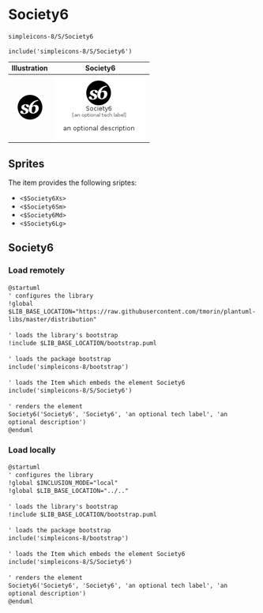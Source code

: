 # Society6


```text
simpleicons-8/S/Society6
```

```text
include('simpleicons-8/S/Society6')
```



| Illustration | Society6 |
| :---: | :---: |
| ![illustration for Illustration](../../simpleicons-8/S/Society6.png) | ![illustration for Society6](../../simpleicons-8/S/Society6.Local.png) |



## Sprites
The item provides the following sriptes:

- `<$Society6Xs>`
- `<$Society6Sm>`
- `<$Society6Md>`
- `<$Society6Lg>`





## Society6

### Load remotely
```plantuml
@startuml
' configures the library
!global $LIB_BASE_LOCATION="https://raw.githubusercontent.com/tmorin/plantuml-libs/master/distribution"

' loads the library's bootstrap
!include $LIB_BASE_LOCATION/bootstrap.puml

' loads the package bootstrap
include('simpleicons-8/bootstrap')

' loads the Item which embeds the element Society6
include('simpleicons-8/S/Society6')

' renders the element
Society6('Society6', 'Society6', 'an optional tech label', 'an optional description')
@enduml
```

### Load locally
```plantuml
@startuml
' configures the library
!global $INCLUSION_MODE="local"
!global $LIB_BASE_LOCATION="../.."

' loads the library's bootstrap
!include $LIB_BASE_LOCATION/bootstrap.puml

' loads the package bootstrap
include('simpleicons-8/bootstrap')

' loads the Item which embeds the element Society6
include('simpleicons-8/S/Society6')

' renders the element
Society6('Society6', 'Society6', 'an optional tech label', 'an optional description')
@enduml
```


